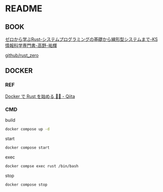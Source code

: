 # README

## BOOK

[ゼロから学ぶRust-システムプログラミングの基礎から線形型システムまで-KS情報科学専門書-高野-祐輝](https://www.amazon.co.jp/dp/4065301955)

[github/rust_zero](https://github.com/ytakano/rust_zero)

## DOCKER

### REF

[Docker で Rust を始める 🐋🛞 - Qiita](https://qiita.com/toshikisugiyama/items/168cdbf834156b1f1e70)

### CMD

build

```sh
docker compose up -d
```

start

```sh
docker compose start
```

exec

```sh
docker compse exec rust /bin/bash
```

stop

```sh
docker compose stop
```
